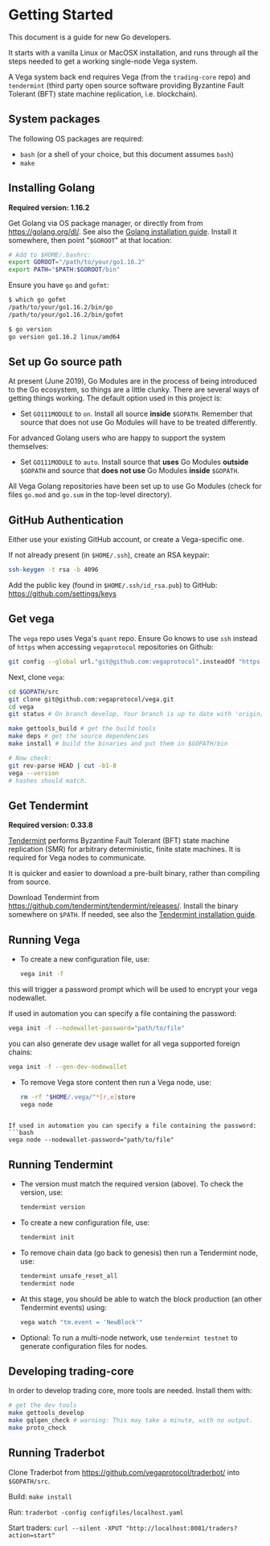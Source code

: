 # Getting Started

This document is a guide for new Go developers.

It starts with a vanilla Linux or MacOSX installation, and runs through all the
steps needed to get a working single-node Vega system.

A Vega system back end requires Vega (from the `trading-core` repo) and
`tendermint` (third party open source software providing Byzantine Fault
Tolerant (BFT) state machine replication, i.e. blockchain).

## System packages

The following OS packages are required:

* `bash` (or a shell of your choice, but this document assumes `bash`)
* `make`

## Installing Golang

**Required version: 1.16.2**

Get Golang via OS package manager, or directly from from https://golang.org/dl/.
See also the [Golang installation guide](https://golang.org/doc/install).
Install it somewhere, then point "`$GOROOT`" at that location:

```bash
# Add to $HOME/.bashrc:
export GOROOT="/path/to/your/go1.16.2"
export PATH="$PATH:$GOROOT/bin"
```

Ensure you have `go` and `gofmt`:

```bash
$ which go gofmt
/path/to/your/go1.16.2/bin/go
/path/to/your/go1.16.2/bin/gofmt

$ go version
go version go1.16.2 linux/amd64
```

## Set up Go source path

At present (June 2019), Go Modules are in the process of being introduced to the
Go ecosystem, so things are a little clunky. There are several ways of getting
things working. The default option used in this project is:

* Set `GO111MODULE` to `on`. Install all source **inside** `$GOPATH`.
  Remember that source that does not use Go Modules will have to be treated
  differently.

For advanced Golang users who are happy to support the system themselves:

* Set `GO111MODULE` to `auto`. Install source that **uses** Go Modules
  **outside** `$GOPATH` and source that **does not use** Go Modules **inside**
  `$GOPATH`.

All Vega Golang repositories have been set up to use Go Modules (check for files
`go.mod` and `go.sum` in the top-level directory).

## GitHub Authentication

Either use your existing GitHub account, or create a Vega-specific one.

If not already present (in `$HOME/.ssh`), create an RSA keypair:

```bash
ssh-keygen -t rsa -b 4096
```

Add the public key (found in `$HOME/.ssh/id_rsa.pub`) to GitHub:
https://github.com/settings/keys

## Get vega

The `vega` repo uses Vega's `quant` repo. Ensure Go knows to use `ssh`
instead of `https` when accessing `vegaprotocol` repositories on Github:

```bash
git config --global url."git@github.com:vegaprotocol".insteadOf "https://github.com/vegaprotocol"
```

Next, clone `vega`:

```bash
cd $GOPATH/src
git clone git@github.com:vegaprotocol/vega.git
cd vega
git status # On branch develop, Your branch is up to date with 'origin/develop'.

make gettools_build # get the build tools
make deps # get the source dependencies
make install # build the binaries and put them in $GOPATH/bin

# Now check:
git rev-parse HEAD | cut -b1-8
vega --version
# hashes should match.
```

## Get Tendermint

**Required version: 0.33.8**

[Tendermint](https://tendermint.com/docs/introduction/what-is-tendermint.html)
performs Byzantine Fault Tolerant (BFT) state machine replication (SMR) for
arbitrary deterministic, finite state machines. It is required for Vega nodes to
communicate.

It is quicker and easier to download a pre-built binary, rather than compiling
from source.

Download Tendermint from https://github.com/tendermint/tendermint/releases/.
Install the binary somewhere on `$PATH`. If needed, see also the
[Tendermint installation guide](https://tendermint.com/docs/introduction/install.html).

## Running Vega

* To create a new configuration file, use:

  ```bash
  vega init -f
  ```
this will trigger a password prompt which will be used to encrypt your vega nodewallet.

If used in automation you can specify a file containing the password:
```bash
vega init -f --nodewallet-password="path/to/file"
```

you can also generate dev usage wallet for all vega supported foreign chains:
```bash
vega init -f --gen-dev-nodewallet
```

* To remove Vega store content then run a Vega node, use:

  ```bash
  rm -rf "$HOME/.vega/"*[r,e]store
  vega node
```

If used in automation you can specify a file containing the password:
```bash
vega node --nodewallet-password="path/to/file"
```

## Running Tendermint

* The version must match the required version (above). To check the version,
  use:
  ```bash
  tendermint version
  ```

* To create a new configuration file, use:
  ```bash
  tendermint init
  ```
* To remove chain data (go back to genesis) then run a Tendermint node, use:

  ```bash
  tendermint unsafe_reset_all
  tendermint node
  ```
* At this stage, you should be able to watch the block production (an other Tendermint events) using:
  ```bash
  vega watch "tm.event = 'NewBlock'"
  ```

* Optional: To run a multi-node network, use `tendermint testnet` to generate
  configuration files for nodes.

## Developing trading-core

In order to develop trading core, more tools are needed. Install them with:

```bash
# get the dev tools
make gettools_develop
make gqlgen_check # warning: This may take a minute, with no output.
make proto_check
```

## Running Traderbot

Clone Traderbot from https://github.com/vegaprotocol/traderbot/ into
`$GOPATH/src`.

Build: `make install`

Run: `traderbot -config configfiles/localhost.yaml`

Start traders: `curl --silent -XPUT "http://localhost:8081/traders?action=start"`
